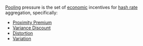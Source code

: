 [Pooling](Glossary#pooling) pressure is the set of [economic](Glossary#economic) incentives for [hash rate](Glossary#hash-rate) aggregation, specifically:

* [Proximity Premium](Proximity-Premium-Flaw)
* [Variance Discount](Variance-Discount-Flaw)
* [Distortion](Glossary#distortion)
* [Variation](Glossary#variation)

